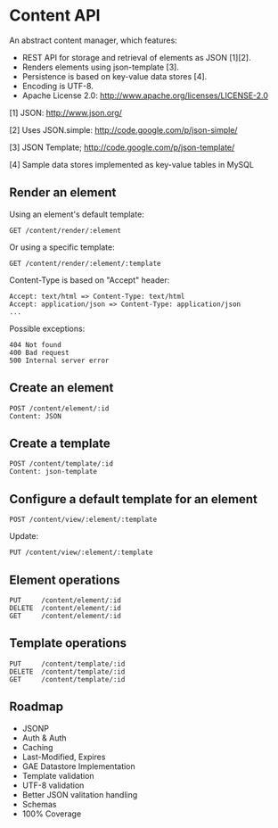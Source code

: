 Content API
===========

An abstract content manager, which features:

 - REST API for storage and retrieval of elements as JSON [1][2].
 - Renders elements using json-template [3].
 - Persistence is based on key-value data stores [4].
 - Encoding is UTF-8.
 - Apache License 2.0: http://www.apache.org/licenses/LICENSE-2.0


[1] JSON: http://www.json.org/

[2] Uses JSON.simple: http://code.google.com/p/json-simple/

[3] JSON Template; http://code.google.com/p/json-template/

[4] Sample data stores implemented as key-value tables in MySQL


Render an element
-----------------

Using an element's default template:

    GET /content/render/:element

Or using a specific template:

    GET /content/render/:element/:template

Content-Type is based on "Accept" header:

    Accept: text/html => Content-Type: text/html
    Accept: application/json => Content-Type: application/json
    ...

Possible exceptions:

    404 Not found
    400 Bad request
    500 Internal server error


Create an element
-----------------

    POST /content/element/:id
    Content: JSON


Create a template
-----------------

    POST /content/template/:id
    Content: json-template


Configure a default template for an element
-------------------------------------------

    POST /content/view/:element/:template

Update:

    PUT /content/view/:element/:template


Element operations
------------------

    PUT     /content/element/:id
    DELETE  /content/element/:id
    GET     /content/element/:id


Template operations
-------------------

    PUT     /content/template/:id
    DELETE  /content/template/:id
    GET     /content/template/:id


Roadmap
-------

 * JSONP
 * Auth & Auth
 * Caching
 * Last-Modified, Expires
 * GAE Datastore Implementation
 * Template validation
 * UTF-8 validation
 * Better JSON valitation handling
 * Schemas
 * 100% Coverage

